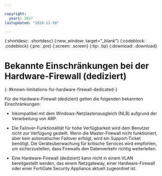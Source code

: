 ```yaml
---

copyright:
  years: 2017
lastupdated: "2018-11-30"

---
```


{:shortdesc: .shortdesc}
{:new_window: target="_blank"}
{:codeblock: .codeblock}
{:pre: .pre}
{:screen: .screen}
{:tip: .tip}
{:download: .download}

# Bekannte Einschränkungen bei der Hardware-Firewall (dediziert)
{: #known-limitations-for-hardware-firewall-dedicated-}

Für die Hardware-Firewall (dediziert) gelten die folgenden bekannten Einschränkungen:

* Inkompatibel mit dem Windows-Netzlastenausgleich (NLB) aufgrund der Verarbeitung von ARP.

* Die Failover-Funktionalität für hohe Verfügbarkeit wird dem Benutzer nicht zur Verfügung gestellt. Wenn die Master-Firewall nicht funktioniert, aber kein automatischer Failover erfolgt, wird ein Support-Ticket benötigt. Die Geräteüberwachung für kritische Services wird empfohlen, um sicherzustellen, dass Firewalls den Datenverkehr richtig weiterleiten.

* Eine Hardware-Firewall (dediziert) kann nicht in einem VLAN bereitgestellt werden, das einem Netzgateway, einer Hardware-Firewall oder einer FortiGate Security Appliance aktuell zugeordnet ist.
